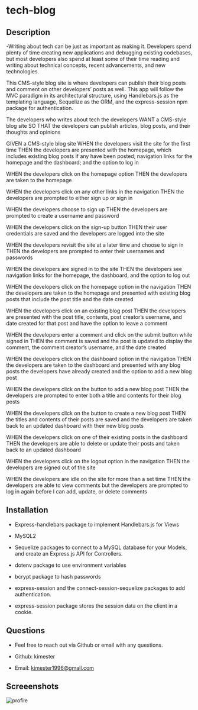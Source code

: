 # tech-blog

## Description
-Writing about tech can be just as important as making it. Developers spend plenty of time creating new applications and debugging existing codebases, but most developers also spend at least some of their time reading and writing about technical concepts, recent advancements, and new technologies.

This CMS-style blog site is where developers can publish their blog posts and comment on other developers’ posts as well. This app will follow the MVC paradigm in its architectural structure, using Handlebars.js as the templating language, Sequelize as the ORM, and the express-session npm package for authentication.

The developers who writes about tech the developers WANT a CMS-style blog site SO THAT the developers can publish articles, blog posts, and their thoughts and opinions

GIVEN a CMS-style blog site WHEN the developers visit the site for the first time THEN the developers are presented with the homepage, which includes existing blog posts if any have been posted; navigation links for the homepage and the dashboard; and the option to log in

WHEN the developers click on the homepage option THEN the developers are taken to the homepage

WHEN the developers click on any other links in the navigation THEN the developers are prompted to either sign up or sign in

WHEN the developers choose to sign up THEN the developers are prompted to create a username and password

WHEN the developers click on the sign-up button THEN their user credentials are saved and the developers are logged into the site

WHEN the developers revisit the site at a later time and choose to sign in THEN the developers are prompted to enter their usernames and passwords

WHEN the developers are signed in to the site THEN the developers see navigation links for the homepage, the dashboard, and the option to log out

WHEN the developers click on the homepage option in the navigation THEN the developers are taken to the homepage and presented with existing blog posts that include the post title and the date created

WHEN the developers click on an existing blog post THEN the developers are presented with the post title, contents, post creator’s username, and date created for that post and have the option to leave a comment

WHEN the developers enter a comment and click on the submit button while signed in THEN the comment is saved and the post is updated to display the comment, the comment creator’s username, and the date created

WHEN the developers click on the dashboard option in the navigation THEN the developers are taken to the dashboard and presented with any blog posts the developers have already created and the option to add a new blog post

WHEN the developers click on the button to add a new blog post THEN the developers are prompted to enter both a title and contents for their blog posts

WHEN the developers click on the button to create a new blog post THEN the titles and contents of their posts are saved and the developers are taken back to an updated dashboard with their new blog posts

WHEN the developers click on one of their existing posts in the dashboard THEN the developers are able to delete or update their posts and taken back to an updated dashboard

WHEN the developers click on the logout option in the navigation THEN the developers are signed out of the site

WHEN the developers are idle on the site for more than a set time THEN the developers are able to view comments but the developers are prompted to log in again before I can add, update, or delete comments

## Installation

- Express-handlebars package to implement Handlebars.js for Views

-  MySQL2

- Sequelize packages to connect to a MySQL database for your Models, and create an Express.js API for Controllers.

- dotenv package to use environment variables

- bcrypt package to hash passwords

- express-session and the connect-session-sequelize packages to add authentication.

- express-session package stores the session data on the client in a cookie.

## Questions
- Feel free to reach out via Github or email with any questions.
- Github: kimester

- Email: kimester1996@gmail.com


## Screeenshots 

![profile](https://user-images.githubusercontent.com/99621150/169861975-7e778b8f-5833-476f-8e11-55b1f3a54366.png)

